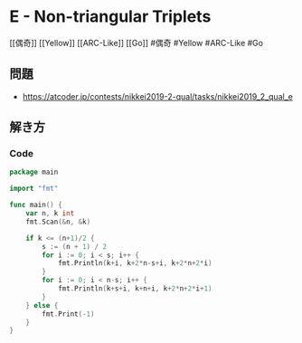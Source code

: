 # E - Non-triangular Triplets
[[偶奇]] [[Yellow]] [[ARC-Like]] [[Go]]
#偶奇 #Yellow #ARC-Like #Go 

## 問題
- https://atcoder.jp/contests/nikkei2019-2-qual/tasks/nikkei2019_2_qual_e

## 解き方
### Code
```go
package main

import "fmt"

func main() {
	var n, k int
	fmt.Scan(&n, &k)

	if k <= (n+1)/2 {
		s := (n + 1) / 2
		for i := 0; i < s; i++ {
			fmt.Println(k+i, k+2*n-s+i, k+2*n+2*i)
		}
		for i := 0; i < n-s; i++ {
			fmt.Println(k+s+i, k+n+i, k+2*n+2*i+1)
		}
	} else {
		fmt.Print(-1)
	}
}
```